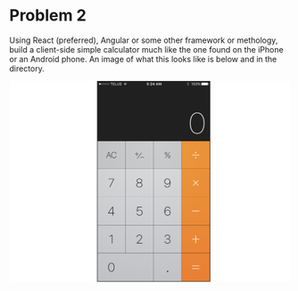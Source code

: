# Problem 2
Using React (preferred), Angular or some other framework or methology, build a client-side simple calculator much like the one found on the iPhone or an Android phone. An image of what this looks like is below and in the directory.

![Calculator Image](iphone_calculator.png)